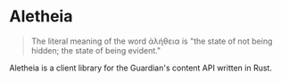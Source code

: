 # Aletheia

> The literal meaning of the word ἀλήθεια is "the state of not being hidden; the state of being evident."

Aletheia is a client library for the Guardian's content API written in Rust.